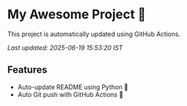 # My Awesome Project 🚀

This project is automatically updated using GitHub Actions.

_Last updated: 2025-06-19 15:53:20 IST_

## Features
- Auto-update README using Python 🐍
- Auto Git push with GitHub Actions 🤖
